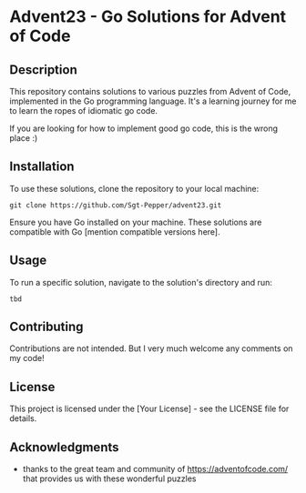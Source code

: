 # Advent23 - Go Solutions for Advent of Code

## Description
This repository contains solutions to various puzzles from Advent of Code, implemented in the Go programming language. 
It's a learning journey for me to learn the ropes of idiomatic go code. 

If you are looking for how to implement good go code, this is the wrong place :) 

## Installation
To use these solutions, clone the repository to your local machine:

```git clone https://github.com/Sgt-Pepper/advent23.git```

Ensure you have Go installed on your machine. These solutions are compatible with Go [mention compatible versions here].

## Usage
To run a specific solution, navigate to the solution's directory and run:

```tbd```

## Contributing
Contributions are not intended. But I very much welcome any comments on my code!

## License
This project is licensed under the [Your License] - see the LICENSE file for details.

## Acknowledgments
- thanks to the great team and community of https://adventofcode.com/  that provides us with these wonderful puzzles
